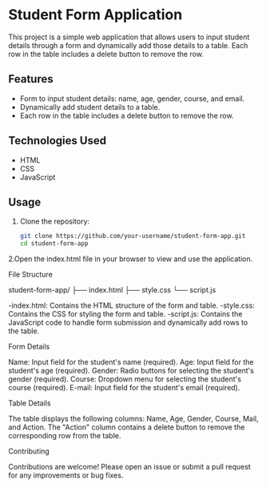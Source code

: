 # Student Form Application

This project is a simple web application that allows users to input student details through a form and dynamically add those details to a table. Each row in the table includes a delete button to remove the row.

## Features

- Form to input student details: name, age, gender, course, and email.
- Dynamically add student details to a table.
- Each row in the table includes a delete button to remove the row.

## Technologies Used

- HTML
- CSS
- JavaScript

## Usage

1. Clone the repository:
   ```bash
   git clone https://github.com/your-username/student-form-app.git
   cd student-form-app
   
2.Open the index.html file in your browser to view and use the application.

File Structure

student-form-app/
├── index.html
├── style.css
└── script.js

-index.html: Contains the HTML structure of the form and table.
-style.css: Contains the CSS for styling the form and table.
-script.js: Contains the JavaScript code to handle form submission and dynamically add rows to the table.


Form Details

Name: Input field for the student's name (required).
Age: Input field for the student's age (required).
Gender: Radio buttons for selecting the student's gender (required).
Course: Dropdown menu for selecting the student's course (required).
E-mail: Input field for the student's email (required).

Table Details

The table displays the following columns: Name, Age, Gender, Course, Mail, and Action.
The "Action" column contains a delete button to remove the corresponding row from the table.

Contributing

Contributions are welcome! Please open an issue or submit a pull request for any improvements or bug fixes.
